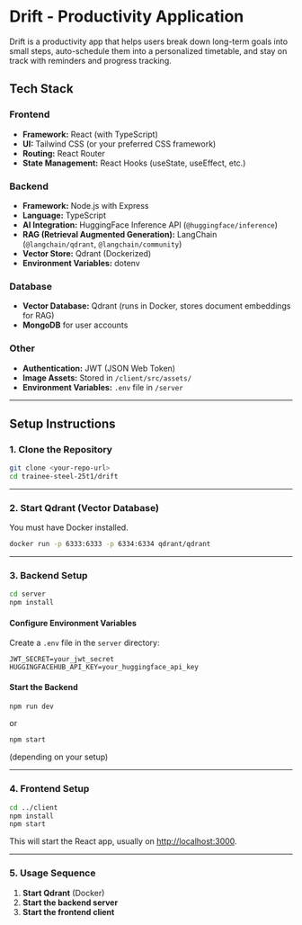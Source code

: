# Drift - Productivity Application

Drift is a productivity app that helps users break down long-term goals into small steps, auto-schedule them into a personalized timetable, and stay on track with reminders and progress tracking.

## Tech Stack

### Frontend
- **Framework:** React (with TypeScript)
- **UI:** Tailwind CSS (or your preferred CSS framework)
- **Routing:** React Router
- **State Management:** React Hooks (useState, useEffect, etc.)

### Backend
- **Framework:** Node.js with Express
- **Language:** TypeScript
- **AI Integration:** HuggingFace Inference API (`@huggingface/inference`)
- **RAG (Retrieval Augmented Generation):** LangChain (`@langchain/qdrant`, `@langchain/community`)
- **Vector Store:** Qdrant (Dockerized)
- **Environment Variables:** dotenv

### Database
- **Vector Database:** Qdrant (runs in Docker, stores document embeddings for RAG)
- **MongoDB** for user accounts

### Other
- **Authentication:** JWT (JSON Web Token)
- **Image Assets:** Stored in `/client/src/assets/`
- **Environment Variables:** `.env` file in `/server`

---

## Setup Instructions

### 1. Clone the Repository

```sh
git clone <your-repo-url>
cd trainee-steel-25t1/drift
```

---

### 2. Start Qdrant (Vector Database)

You must have Docker installed.

```sh
docker run -p 6333:6333 -p 6334:6334 qdrant/qdrant
```

---

### 3. Backend Setup

```sh
cd server
npm install
```

#### Configure Environment Variables

Create a `.env` file in the `server` directory:

```env
JWT_SECRET=your_jwt_secret
HUGGINGFACEHUB_API_KEY=your_huggingface_api_key
```

#### Start the Backend

```sh
npm run dev
```
or
```sh
npm start
```
(depending on your setup)

---

### 4. Frontend Setup

```sh
cd ../client
npm install
npm start
```

This will start the React app, usually on [http://localhost:3000](http://localhost:3000).

---

### 5. Usage Sequence

1. **Start Qdrant** (Docker)
2. **Start the backend server**
3. **Start the frontend client**
